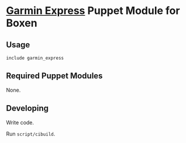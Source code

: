 # [Garmin Express] Puppet Module for Boxen

## Usage

```puppet
include garmin_express
```

## Required Puppet Modules

None.

## Developing

Write code.

Run `script/cibuild`.

[Garmin Express]: http://software.garmin.com/express.html

